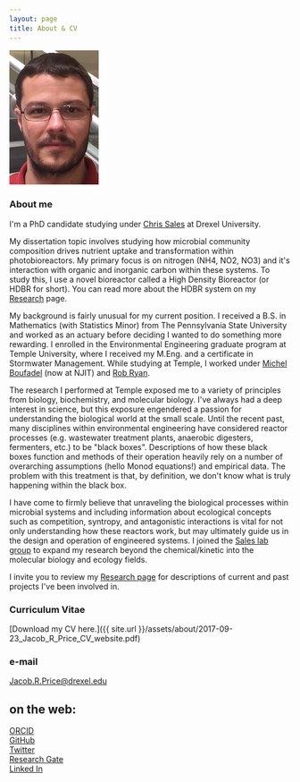 ```yaml
---
layout: page
title: About & CV
---
```

![Jake](/assets/about/IMG_1656_cropped_resized.JPG)

### About me
I'm a PhD candidate studying under [Chris Sales](http://microbes.cae.drexel.edu/) at Drexel University.  

My dissertation topic involves studying how microbial community composition drives nutrient uptake and transformation within photobioreactors. My primary focus is on nitrogen (NH4, NO2, NO3) and it's interaction with organic and inorganic carbon within these systems. To study this, I use a novel bioreactor called a High Density Bioreactor (or HDBR for short). You can read more about the HDBR system on my [Research](./1-Research.md) page. 

My background is fairly unusual for my current position. I received a B.S. in Mathematics (with Statistics Minor) from The Pennsylvania State University and worked as an actuary before deciding I wanted to do something more rewarding. I enrolled in the Environmental Engineering graduate program at Temple University, where I received my M.Eng. and a certificate in Stormwater Management. While studying at Temple, I worked under [Michel Boufadel](https://civil.njit.edu/people/boufadel.php) (now at NJIT) and [Rob Ryan](https://engineering.temple.edu/person/ryan-robert-j). 

The research I performed at Temple exposed me to a variety of principles from biology, biochemistry, and molecular biology. I've always had a deep interest in science, but this exposure engendered a passion for understanding the biological world at the small scale. Until the recent past, many disciplines within environmental engineering have considered reactor processes (e.g. wastewater treatment plants, anaerobic digesters, fermenters, etc.) to be "black boxes". Descriptions of how these black boxes function and methods of their operation heavily rely on a number of overarching assumptions (hello Monod equations!) and empirical data. The problem with this treatment is that, by definition, we don't know what is truly happening within the black box. 

I have come to firmly believe that unraveling the biological processes within microbial systems and including information about ecological concepts such as competition, syntropy, and antagonistic interactions is vital for not only understanding how these reactors work, but may ultimately guide us in the design and operation of engineered systems. I joined the [Sales lab group](http://microbes.cae.drexel.edu/) to expand my research beyond the chemical/kinetic into the molecular biology and ecology fields. 

I invite you to review my [Research page](./1-Research.md) for descriptions of current and past projects I've been involved in. 

### Curriculum Vitae
[Download my CV here.]({{ site.url }}/assets/about/2017-09-23_Jacob_R_Price_CV_website.pdf)

### e-mail
Jacob.R.Price@drexel.edu

## on the web:
[ORCID](http://orcid.org/0000-0002-1922-8107)   
[GitHub](https://github.com/JacobRPrice)  
[Twitter](https://twitter.com/Jake_in_the_Lab)   
[Research Gate](https://www.researchgate.net/profile/Jacob_Price)   
[Linked In](http://www.linkedin.com/in/jacob-price-3057a014)   
